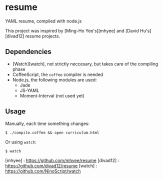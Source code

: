 resume
======

YAML resume, compiled with node.js

This project was inspired by [Ming-Ho Yee's][mhyee] and [David Hu's][divad12] resume projects.

Dependencies
------------

* [Watch][watch], not strictly neccesary, but takes care of the compiling phase
* CoffeeScript, the `coffee` compiler is needed
* Node.js, the following modules are used:
	* Jade
	* JS-YAML
	* Moment-Interval (not used yet)

Usage
-----

Manually, each time something changes:

	$ ./compile.coffee && open curriculum.html

Or using `watch`:

	$ watch

[mhyee]   : https://github.com/mhyee/resume
[divad12] : https://github.com/divad12/resume
[watch]   : https://github.com/NinoScript/watch
